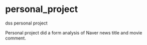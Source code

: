 # personal_project
dss personal project

Personal project did a form analysis of Naver news title and movie comment.
